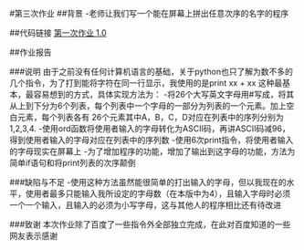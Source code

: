 #第三次作业
##背景
-老师让我们写一个能在屏幕上拼出任意次序的名字的程序

##代码链接
[第一次作业 1.0](https://github.com/chengxi95/computational-physics_N2013301020038/blob/master/%E7%AC%AC%E4%B8%89%E6%AC%A1%E4%BD%9C%E4%B8%9A%201.0.py)

##作业报告

###说明
 由于之前没有任何计算机语言的基础，关于python也只了解为数不多的几个指令，为了打到能将字符在同一行显示，我使用的是print xx + xx
 这种最基本，最容易想到的方式，具体实现方法为：
 -将26个大写英文字母用#写成，将其从上到下分为6个列表，每个列表中一个字母的一部分为列表的一个元素。加上空白元素，每个列表各有
 26个元素其中A，B，C，D对应在列表中的序列分别为1,2,3,4.
 -使用ord函数将使用者输入的字母转化为ASCII码，再讲ASCII码减96，得到使用者输入的字母对应在列表中的序列数
 -使用6次print指令，将使用者输入的字母现实在屏幕上
 -为了增加程序的功能，增加了输出到这字母的功能，方法为简单if语句和将print列表的次序颠倒
 
 
###缺陷与不足
-使用这种方法虽然能很简单的打出输入的字母，但以我现在的水平，使用者最多只能输入我所设定的字母数（在本版中为4），且输入字母时必须
一个一个输入，且输入的必须为小写字母，这与其他人的程序相比还有待改进

###致谢
 本次作业除了百度了一些指令外全部独立完成，在此对百度知道的一些网友表示感谢
